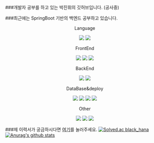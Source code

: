 ###개발자 공부를 하고 있는 박진휘의 깃허브입니다. (공사중)</p>
###최근에는 SpringBoot 기반의 백엔드 공부하고 있습니다.</p>
<div align="center">
  <p>Language</p>
<img src="https://img.shields.io/badge/JAVA-3776AB?style=for-the-badge&logoColor=white"> 
<img src="https://img.shields.io/badge/Python-3776AB?style=for-the-badge&logo=Python&logoColor=white">
</div>
<div align="center">
  <p>FrontEnd</p>
<img src="https://img.shields.io/badge/HTML5-E34F26?style=for-the-badge&logo=HTML5&logoColor=white">
<img src="https://img.shields.io/badge/CSS3-1572B6?style=for-the-badge&logo=CSS3&logoColor=white">
<img src="https://img.shields.io/badge/JavaScript-F7DF1E?style=for-the-badge&logo=JavaScript&logoColor=white">
</div>
<div align="center">
  <p>BackEnd</p>
<img src="https://img.shields.io/badge/JSP-3776AB?style=for-the-badge&logoColor=white">
<img src="https://img.shields.io/badge/Spring-6DB33F?style=for-the-badge&logo=Spring&logoColor=white">
</div>
<div align="center">
  <p>DataBase&deploy</p>
<img src="https://img.shields.io/badge/MySQL-4479A1?style=for-the-badge&logo=MySQL&logoColor=white">
<img src="https://img.shields.io/badge/MariaDB-003545?style=for-the-badge&logo=MariaDB&logoColor=white">
<img src="https://img.shields.io/badge/AmazonAWS-232F3E?style=for-the-badge&logo=AmazonAWS&logoColor=white">
<img src="https://img.shields.io/badge/Linux-FCC624?style=for-the-badge&logo=Linux&logoColor=white">
</div>
<div align="center">
  <p>Other</p>
<img src="https://img.shields.io/badge/JSP-6E6E6E?style=for-the-badge&logoColor=white">
<img src="https://img.shields.io/badge/MyBatis-6E6E6E?style=for-the-badge&logoColor=white">
<img src="https://img.shields.io/badge/JPA-6E6E6E?style=for-the-badge&logoColor=white">
</div>

###제 이력서가 궁금하시다면 [여기](https://github.com/blackhane/resume)를 눌러주세요.
[![Solved.ac
black_hana](http://mazassumnida.wtf/api/mini/generate_badge?boj={handle})](https://solved.ac/{handle})
[![Anurag's github stats](https://github-readme-stats.vercel.app/api?username=blackhane)](https://github.com/anuraghazra/github-readme-stats)

